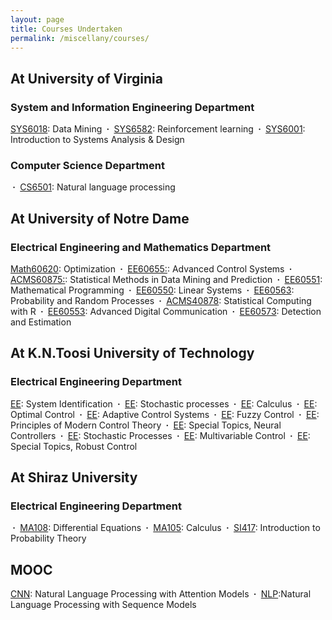 ```yaml
---
layout: page
title: Courses Undertaken
permalink: /miscellany/courses/
---
```


<h2>At University of Virginia </h2>

<h3> System and Information Engineering Department</h3>

<a href="">SYS6018</a>: Data Mining
<b>&nbsp;&middot;&nbsp;</b> <a href="">SYS6582</a>: Reinforcement learning 
<b>&nbsp;&middot;&nbsp;</b> <a href="">SYS6001</a>: Introduction to Systems Analysis & Design


<h3>Computer Science Department  </h3>
<b>&nbsp;&middot;&nbsp;</b> <a href="">CS6501</a>: Natural language processing

<h2>At University of Notre Dame </h2>
<h3>Electrical Engineering and Mathematics Department </h3>
<a href="">Math60620</a>: Optimization
<b>&nbsp;&middot;&nbsp;</b> <a href="">EE60655:</a>: Advanced Control Systems
<b>&nbsp;&middot;&nbsp;</b> <a href="">ACMS60875:</a>: Statistical Methods in Data Mining and Prediction
<b>&nbsp;&middot;&nbsp;</b> <a href="">EE60551</a>: Mathematical Programming
<b>&nbsp;&middot;&nbsp;</b> <a href="">EE60550</a>: Linear Systems
<b>&nbsp;&middot;&nbsp;</b> <a href="">EE60563</a>: Probability and Random Processes
<b>&nbsp;&middot;&nbsp;</b> <a href=""> ACMS40878</a>: Statistical Computing with R
<b>&nbsp;&middot;&nbsp;</b> <a href="">EE60553</a>: Advanced Digital Communication
<b>&nbsp;&middot;&nbsp;</b> <a href="">EE60573</a>: Detection and Estimation


<h2>At K.N.Toosi University of Technology </h2>
<h3>Electrical Engineering Department </h3> 
<a href="">EE</a>: System Identification
<b>&nbsp;&middot;&nbsp;</b> <a href="">EE</a>: Stochastic processes
<b>&nbsp;&middot;&nbsp;</b> <a href="">EE</a>: Calculus
<b>&nbsp;&middot;&nbsp;</b> <a href="">EE</a>: Optimal Control  
<b>&nbsp;&middot;&nbsp;</b> <a href="">EE</a>: Adaptive Control Systems  
<b>&nbsp;&middot;&nbsp;</b> <a href="">EE</a>: Fuzzy Control 
<b>&nbsp;&middot;&nbsp;</b> <a href="">EE</a>: Principles of Modern Control Theory 
<b>&nbsp;&middot;&nbsp;</b> <a href="">EE</a>: Special Topics, Neural Controllers
<b>&nbsp;&middot;&nbsp;</b> <a href="">EE</a>: Stochastic Processes  
<b>&nbsp;&middot;&nbsp;</b> <a href="">EE</a>: Multivariable Control 
<b>&nbsp;&middot;&nbsp;</b> <a href="">EE</a>: Special Topics, Robust Control 

<h2>At Shiraz University </h2>
<h3>Electrical Engineering Department </h3>
<b>&nbsp;&middot;&nbsp;</b> <a href="">MA108</a>: Differential Equations
<b>&nbsp;&middot;&nbsp;</b> <a href="">MA105</a>: Calculus
<b>&nbsp;&middot;&nbsp;</b> <a href="">SI417</a>: Introduction to Probability Theory

<h2>MOOC</h2>
<a href="https://www.coursera.org/account/accomplishments/verify/KB59E7CLQA7V?utm_source=link&utm_medium=certificate&utm_content=cert_image&utm_campaign=sharing_cta&utm_product=course">CNN</a>: Natural Language Processing with Attention Models
<b>&nbsp;&middot;&nbsp;</b> <a href="https://www.coursera.org/account/accomplishments/verify/US5FKT246P9E?utm_source=link&utm_medium=certificate&utm_content=cert_image&utm_campaign=sharing_cta&utm_product=course">NLP</a>:Natural Language Processing with Sequence Models


